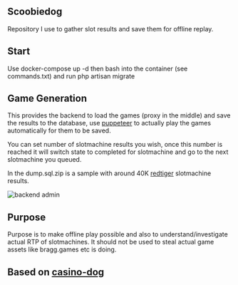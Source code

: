 ## Scoobiedog
Repository I use to gather slot results and save them for offline replay.

## Start
Use docker-compose up -d then bash into the container (see commands.txt) and run php artisan migrate

## Game Generation
This provides the backend to load the games (proxy in the middle) and save the results to the database, use [puppeteer](https://github.com/ryan-west-casino/puppeteer-rtg) to actually play the games automatically for them to be saved.

You can set number of slotmachine results you wish, once this number is reached it will switch state to completed for slotmachine and go to the next slotmachine you queued.

In the dump.sql.zip is a sample with around 40K [redtiger](https://redtiger.com) slotmachine results.

![backend admin](https://i.ibb.co/kHhnmzB/Screenshot-2022-12-13-at-00-00-06.png)

## Purpose
Purpose is to make offline play possible and also to understand/investigate actual RTP of slotmachines. It should not be used to steal actual game assets like bragg.games etc is doing.


## Based on [casino-dog](https://github.com/four-by-two/casino-slots-aggregation-app)

